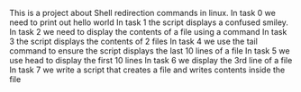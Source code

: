 This is a project about Shell redirection commands in linux.
In task 0  we need to print out hello world
In task 1 the script displays a confused smiley.
In task 2 we need to display the contents of a file using a command
In task 3 the script displays the contents of 2 files
In task 4 we use the tail command to ensure the script displays the last 10 lines of a file
In task 5 we use head to display the first 10 lines
In task 6 we display the 3rd line of a file
In task 7 we write a script that creates a file and writes contents inside the file
